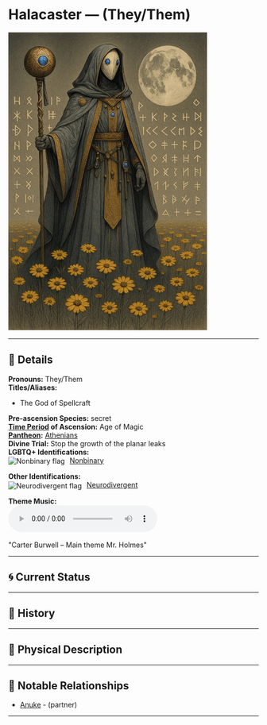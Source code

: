 # Halacaster — (They/Them)

<!-- Optional -->
<img src="halacaster.jpg" alt="Halacaster" style="height: 600px; width: auto;" />

---

## 📕 Details
**Pronouns:** They/Them  
**Titles/Aliases:**  
  - The God of Spellcraft  

**Pre-ascension Species:** secret  
**[Time Period](../../history/time_periods/) of Ascension:** Age of Magic  
**[Pantheon](../../../pantheons):** [Athenians](../../../pantheons/athenians/index.md)  
**Divine Trial:** Stop the growth of the planar leaks  
**LGBTQ+ Identifications:**  
      <img src="../../flags/nonbinary.jpg" alt="Nonbinary flag" width="30" style="vertical-align: middle; margin-right: 6px;">
  [Nonbinary](../../../identifiers/nonbinary/index.md)  

**Other Identifications:**  
      <img src="../../flags/neurodivergent.jpg" alt="Neurodivergent flag" width="30" style="vertical-align: middle; margin-right: 6px;">
  [Neurodivergent](../../../identifiers/neurodivergent/index.md)  

**Theme Music:**  
<audio controls>
  <source src="halacaster_|_carter_burwell_–_main_theme_mr._holmes.mp4" type="audio/mpeg">
  Your browser does not support the audio element.
</audio>

"Carter Burwell – Main theme Mr. Holmes"  




---

## 🌀 Current Status


---

## 📜 History


---

## 👤 Physical Description


---
## 🧩 Notable Relationships
  - [Anuke](../anuke/index.md) - (partner)  

---

